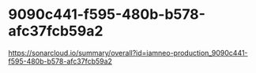 # 9090c441-f595-480b-b578-afc37fcb59a2
https://sonarcloud.io/summary/overall?id=iamneo-production_9090c441-f595-480b-b578-afc37fcb59a2

